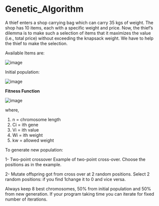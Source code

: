 # Genetic_Algorithm

A thief enters a shop carrying bag which can carry 35 kgs of weight. The shop has 10 items, each
with a specific weight and price. Now, the thief’s dilemma is to make such a selection of items
that it maximizes the value (i.e., total price) without exceeding the knapsack weight. We have to
help the thief to make the selection.

Available Items are:

![image](https://user-images.githubusercontent.com/76726810/172024147-b0317da4-e98e-442b-8eb1-7c3484a3a35e.png)


Initial population:

![image](https://user-images.githubusercontent.com/76726810/172024160-3001a006-ccb5-4e7d-b10f-f88f133fec30.png)

**Fitness Function**

![image](https://user-images.githubusercontent.com/76726810/172024122-1fd025e4-3c4b-4333-be0a-1b0eef49a0b0.png)

where,
1. n = chromosome length
2. Ci = ith gene
3. Vi = ith value
4. Wi = ith weight
5. kw = allowed weight

To generate new population:

1- Two-point crossover
Example of two-point cross-over. Choose the positions as in the example.

2- Mutate offspring got from cross over at 2 random positions. Select 2 random
positions: if you find 1change it to 0 and vice versa.

Always keep 8 best chromosomes, 50% from initial population and 50% from new generation. If
your program taking time you can iterate for fixed number of iterations.
